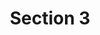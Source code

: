 ---
layout: "redirect"
redirect: "/docs/section-3/subsection-3-2/sub2.html"
title: "Section 3"
weight: 4
needsAuth: true
---